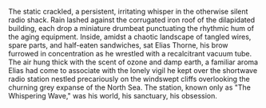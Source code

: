 The static crackled, a persistent, irritating whisper in the otherwise silent radio shack.  Rain lashed against the corrugated iron roof of the dilapidated building, each drop a miniature drumbeat punctuating the rhythmic hum of the aging equipment.  Inside, amidst a chaotic landscape of tangled wires, spare parts, and half-eaten sandwiches, sat Elias Thorne, his brow furrowed in concentration as he wrestled with a recalcitrant vacuum tube.  The air hung thick with the scent of ozone and damp earth, a familiar aroma Elias had come to associate with the lonely vigil he kept over the shortwave radio station nestled precariously on the windswept cliffs overlooking the churning grey expanse of the North Sea.  The station, known only as "The Whispering Wave," was his world, his sanctuary, his obsession.
